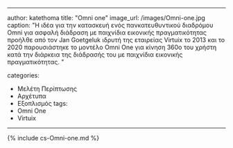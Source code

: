 ---
author: katethoma
title: "Omni one"
image_url: /images/Omni-one.jpg
caption: "Η ιδέα για την κατασκευή ενός πανκατευθυντικού διαδρόμου Omni για ασφαλή διάδραση με παιχνίδια εικονικής πραγματικότητας προήλθε από τον Jan Goetgeluk ιδρυτή της εταιρείας Virtuix το 2013 και το 2020 παρουσιάστηκε το μοντέλο Omni One για κίνηση 360ο του χρήστη κατά την διάρκεια της διάδρασής του με παιχνίδια εικονικής πραγματικότητας. "

categories:
  - Μελέτη Περίπτωσης
  - Αρχέτυπα
  - Εξοπλισμός
tags:
  - Omni One
  - Virtuix
 ---

{% include cs-Omni-one.md %}
 
